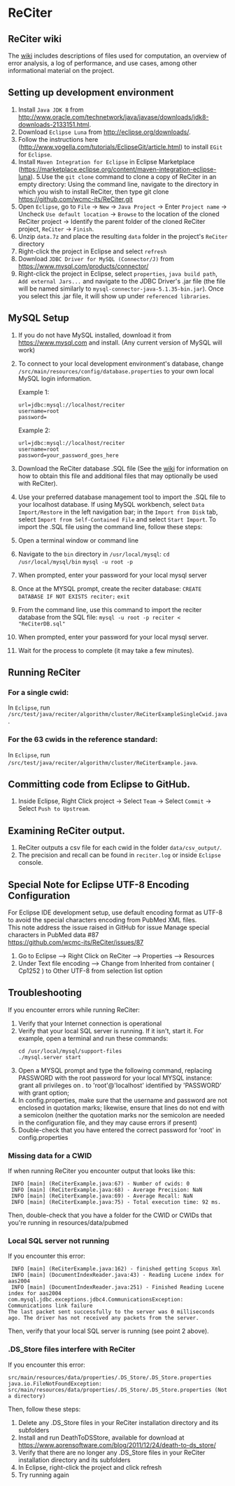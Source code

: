 # ReCiter

## ReCiter wiki
The <a href="../../wiki">wiki</a> includes descriptions of files used for computation, an overview of error analysis, a log of performance, and use cases, among other informational material on the project.

## Setting up development environment
1. Install `Java JDK 8` from http://www.oracle.com/technetwork/java/javase/downloads/jdk8-downloads-2133151.html.
2. Download `Eclipse Luna` from http://eclipse.org/downloads/.
3. Follow the instructions here (http://www.vogella.com/tutorials/EclipseGit/article.html) to install `EGit` for `Eclipse`.
4. Install `Maven Integration for Eclipse` in Eclipse Marketplace (https://marketplace.eclipse.org/content/maven-integration-eclipse-luna).
5.Use the `git clone` command to clone a copy of ReCiter in an empty directory: Using the command line, navigate to the directory in which you wish to install ReCiter, then type git clone https://github.com/wcmc-its/ReCiter.git
6. Open `Eclipse`, go to `File` -> `New` -> `Java Project` -> Enter `Project name` -> Uncheck `Use default location` -> `Browse` to the location of the cloned ReCiter project -> Identify the parent folder of the cloned ReCiter project, `ReCiter` -> `Finish`.
7. Unzip `data.7z` and place the resulting `data` folder in the project's `ReCiter` directory
8. Right-click the project in Eclipse and select `refresh`
9. Download `JDBC Driver for MySQL (Connector/J)` from https://www.mysql.com/products/connector/
10. Right-click the project in Eclipse, select `properties`, `java build path`, `Add external Jars...` and navigate to the JDBC Driver's .jar file (the file will be named similarly to `mysql-connector-java-5.1.35-bin.jar`). Once you select this .jar file, it will show up under `referenced libraries`.

## MySQL Setup
1. If you do not have MySQL installed, download it from https://www.mysql.com and install. (Any current version of MySQL will work) 
2. To connect to your local development environment's database, change `/src/main/resources/config/database.properties` to your own local MySQL login information.

	Example 1:
	```
	url=jdbc:mysql://localhost/reciter
	username=root
	password=
	```
	Example 2:
	```
	url=jdbc:mysql://localhost/reciter
	username=root
	password=your_password_goes_here
	```
3. Download the ReCiter database .SQL file (See the <a href="../../wiki">wiki</a> for information on how to obtain this file and additional files that may optionally be used with ReCiter).
4. Use your preferred database management tool to import the .SQL file to your localhost database. If using MySQL workbench, select `Data Import/Restore` in the left navigation bar; in the `Import from Disk` tab, select `Import from Self-Contained File` and select `Start Import`. To import the .SQL file using the command line, follow these steps:

1. Open a terminal window or command line
2. Navigate to the `bin` directory in `/usr/local/mysql`:
	`cd /usr/local/mysql/bin`
	`mysql -u root -p`
3. When prompted, enter your password for your local mysql server
4. Once at the MYSQL prompt, create the reciter database:
	`CREATE DATABASE IF NOT EXISTS reciter;`
	`exit`
5. From the command line, use this command to import the reciter database from the SQL file:
	`mysql -u root -p reciter < "ReCiterDB.sql"`
6. When prompted, enter your password for your local mysql server.
7. Wait for the process to complete (it may take a few minutes).

## Running ReCiter

### For a single cwid:
In `Eclipse`, run `/src/test/java/reciter/algorithm/cluster/ReCiterExampleSingleCwid.java`.

### For the 63 cwids in the reference standard:
In `Eclipse`, run `/src/test/java/reciter/algorithm/cluster/ReCiterExample.java`.

## Committing code from Eclipse to GitHub.
1. Inside Eclipse, Right Click project -> Select `Team` -> Select `Commit` -> Select `Push to Upstream`.

## Examining ReCiter output.
1. ReCiter outputs a csv file for each cwid in the folder `data/csv_output/`.
2. The precision and recall can be found in `reciter.log` or inside `Eclipse` console.

## Special Note for Eclipse UTF-8 Encoding Configuration

For Eclipse IDE development setup, use default encoding format as UTF-8 to avoid the special characters encoding from PubMed XML files.  <br>
This note address the issue raised in GitHub for issue Manage special characters in PubMed data #87  <br>
https://github.com/wcmc-its/ReCiter/issues/87 <br>
1. Go to Eclipse --> Right Click on ReCiter --> Properties --> Resources  <br>
2. Under Text file encoding -->  Change from Inherited from container ( Cp1252 ) to Other UTF-8 from selection list option <br>

## Troubleshooting

If you encounter errors while running ReCiter:<br>
1. Verify that your Internet connection is operational <br>
2. Verify that your local SQL server is running. If it isn't, start it. For example, open a terminal and run these commands:
	```
	cd /usr/local/mysql/support-files
	./mysql.server start
	```
3. Open a MYSQL prompt and type the following command, replacing PASSWORD with the root password for your local MYSQL instance: grant all privileges on *.* to 'root'@'localhost' identified by 'PASSWORD' with grant option;<br>
4. In config.properties, make sure that the username and password are not enclosed in quotation marks; likewise, ensure that lines do not end with a semicolon (neither the quotation marks nor the semicolon are needed in the configuration file, and they may cause errors if present)<br>
5. Double-check that you have entered the correct password for 'root' in config.properties

### Missing data for a CWID

If when running ReCiter you encounter output that looks like this:
```
 INFO [main] (ReCiterExample.java:67) - Number of cwids: 0
 INFO [main] (ReCiterExample.java:68) - Average Precision: NaN
 INFO [main] (ReCiterExample.java:69) - Average Recall: NaN
 INFO [main] (ReCiterExample.java:75) - Total execution time: 92 ms.
 ```
Then, double-check that you have a folder for the CWID or CWIDs that you're running in resources/data/pubmed

### Local SQL server not running

If you encounter this error:
```
 INFO [main] (ReCiterExample.java:162) - finished getting Scopus Xml
 INFO [main] (DocumentIndexReader.java:43) - Reading Lucene index for aas2004
 INFO [main] (DocumentIndexReader.java:251) - Finished Reading Lucene index for aas2004
com.mysql.jdbc.exceptions.jdbc4.CommunicationsException: Communications link failure
The last packet sent successfully to the server was 0 milliseconds ago. The driver has not received any packets from the server.
```
Then, verify that your local SQL server is running (see point 2 above).

### .DS_Store files interfere with ReCiter

If you encounter this error:
```
src/main/resources/data/properties/.DS_Store/.DS_Store.properties
java.io.FileNotFoundException: src/main/resources/data/properties/.DS_Store/.DS_Store.properties (Not a directory)
```
Then, follow these steps:

1. Delete any .DS_Store files in your ReCiter installation directory and its subfolders
2. Install and run DeathToDSStore, available for download at https://www.aorensoftware.com/blog/2011/12/24/death-to-ds_store/
3. Verify that there are no longer any .DS_Store files in your ReCiter installation directory and its subfolders
4. In Eclipse, right-click the project and click refresh
5. Try running again
